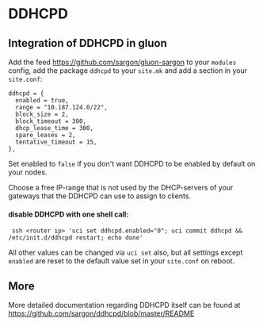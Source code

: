 # DDHCPD

## Integration of DDHCPD in gluon

Add the feed https://github.com/sargon/gluon-sargon to your `modules` config,
add the package `ddhcpd` to your `site.mk` and add a section in your `site.conf`:

    ddhcpd = {
      enabled = true,
      range = "10.187.124.0/22",
      block_size = 2,
      block_timeout = 300,
      dhcp_lease_time = 300,
      spare_leases = 2,
      tentative_timeout = 15,
    },

Set enabled to `false` if you don't want DDHCPD to be enabled by default on your
nodes.

Choose a free IP-range that is not used by the DHCP-servers of your gateways
that the DDHCPD can use to assign to clients.

#### disable DDHCPD with one shell call:

     ssh <router ip> 'uci set ddhcpd.enabled="0"; uci commit ddhcpd && /etc/init.d/ddhcpd restart; echo done'

All other values can be changed via `uci set` also, but all settings except
`enabled` are reset to the default value set in your `site.conf` on reboot.

## More

More detailed documentation regarding DDHCPD itself can be found at
https://github.com/sargon/ddhcpd/blob/master/README
